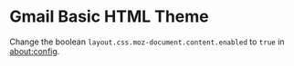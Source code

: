 # Gmail Basic HTML Theme

Change the boolean `layout.css.moz-document.content.enabled` to `true` in [about:config](about:config).
